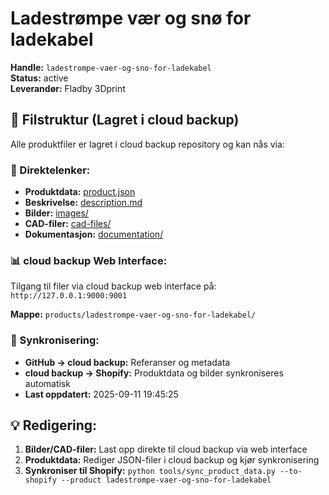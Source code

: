 # Ladestrømpe vær og snø for ladekabel

**Handle:** `ladestrompe-vaer-og-sno-for-ladekabel`  
**Status:** active  
**Leverandør:** Fladby 3Dprint

## 📁 Filstruktur (Lagret i cloud backup)

Alle produktfiler er lagret i cloud backup repository og kan nås via:

### 🔗 Direktelenker:
- **Produktdata:** [product.json](http://127.0.0.1:9000/products/ladestrompe-vaer-og-sno-for-ladekabel/product.json)
- **Beskrivelse:** [description.md](http://127.0.0.1:9000/products/ladestrompe-vaer-og-sno-for-ladekabel/description.md)
- **Bilder:** [images/](http://127.0.0.1:9000/products/ladestrompe-vaer-og-sno-for-ladekabel/images/)
- **CAD-filer:** [cad-files/](http://127.0.0.1:9000/products/ladestrompe-vaer-og-sno-for-ladekabel/cad-files/)
- **Dokumentasjon:** [documentation/](http://127.0.0.1:9000/products/ladestrompe-vaer-og-sno-for-ladekabel/documentation/)

### 📊 cloud backup Web Interface:
Tilgang til filer via cloud backup web interface på:
`http://127.0.0.1:9000:9001`

**Mappe:** `products/ladestrompe-vaer-og-sno-for-ladekabel/`

### 🔄 Synkronisering:
- **GitHub → cloud backup:** Referanser og metadata
- **cloud backup → Shopify:** Produktdata og bilder synkroniseres automatisk
- **Last oppdatert:** 2025-09-11 19:45:25

## 💡 Redigering:
1. **Bilder/CAD-filer:** Last opp direkte til cloud backup via web interface
2. **Produktdata:** Rediger JSON-filer i cloud backup og kjør synkronisering
3. **Synkroniser til Shopify:** `python tools/sync_product_data.py --to-shopify --product ladestrompe-vaer-og-sno-for-ladekabel`
